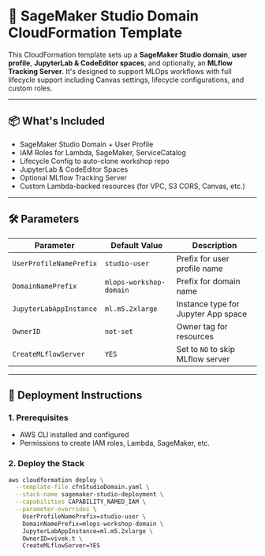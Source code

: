 # 🚀 SageMaker Studio Domain CloudFormation Template

This CloudFormation template sets up a **SageMaker Studio domain**, **user profile**, **JupyterLab & CodeEditor spaces**, and optionally, an **MLflow Tracking Server**. It's designed to support MLOps workflows with full lifecycle support including Canvas settings, lifecycle configurations, and custom roles.

---

## 📦 What's Included

- SageMaker Studio Domain + User Profile
- IAM Roles for Lambda, SageMaker, ServiceCatalog
- Lifecycle Config to auto-clone workshop repo
- JupyterLab & CodeEditor Spaces
- Optional MLflow Tracking Server
- Custom Lambda-backed resources (for VPC, S3 CORS, Canvas, etc.)

---

## 🛠 Parameters

| Parameter              | Default Value             | Description |
|------------------------|---------------------------|-------------|
| `UserProfileNamePrefix` | `studio-user`            | Prefix for user profile name |
| `DomainNamePrefix`      | `mlops-workshop-domain`  | Prefix for domain name |
| `JupyterLabAppInstance` | `ml.m5.2xlarge`          | Instance type for Jupyter App space |
| `OwnerID`               | `not-set`                | Owner tag for resources |
| `CreateMLflowServer`    | `YES`                    | Set to `NO` to skip MLflow server |

---

## 🚀 Deployment Instructions

### 1. Prerequisites
- AWS CLI installed and configured
- Permissions to create IAM roles, Lambda, SageMaker, etc.

### 2. Deploy the Stack

```bash
aws cloudformation deploy \
  --template-file cfnStudioDomain.yaml \
  --stack-name sagemaker-studio-deployment \
  --capabilities CAPABILITY_NAMED_IAM \
  --parameter-overrides \
    UserProfileNamePrefix=studio-user \
    DomainNamePrefix=mlops-workshop-domain \
    JupyterLabAppInstance=ml.m5.2xlarge \
    OwnerID=vivek.t \
    CreateMLflowServer=YES
